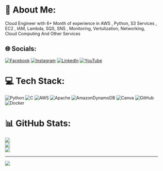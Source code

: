 # 💫 About Me:
Cloud Engineer with 6+ Month  of experience in AWS , Python, S3 Services , EC2 , IAM, Lambda, SQS, SNS , Monitoring, Vertulization, Networking, Cloud Computing And Other Services


## 🌐 Socials:
[![Facebook](https://img.shields.io/badge/Facebook-%231877F2.svg?logo=Facebook&logoColor=white)](https://facebook.com/viralsamyt) [![Instagram](https://img.shields.io/badge/Instagram-%23E4405F.svg?logo=Instagram&logoColor=white)](https://instagram.com/viralsamyt) [![LinkedIn](https://img.shields.io/badge/LinkedIn-%230077B5.svg?logo=linkedin&logoColor=white)](https://linkedin.com/in/viralsamyt) [![YouTube](https://img.shields.io/badge/YouTube-%23FF0000.svg?logo=YouTube&logoColor=white)](https://youtube.com/@viralsam) 

# 💻 Tech Stack:
![Python](https://img.shields.io/badge/python-3670A0?style=for-the-badge&logo=python&logoColor=ffdd54) ![C](https://img.shields.io/badge/c-%2300599C.svg?style=for-the-badge&logo=c&logoColor=white) ![AWS](https://img.shields.io/badge/AWS-%23FF9900.svg?style=for-the-badge&logo=amazon-aws&logoColor=white) ![Apache](https://img.shields.io/badge/apache-%23D42029.svg?style=for-the-badge&logo=apache&logoColor=white) ![AmazonDynamoDB](https://img.shields.io/badge/Amazon%20DynamoDB-4053D6?style=for-the-badge&logo=Amazon%20DynamoDB&logoColor=white) ![Canva](https://img.shields.io/badge/Canva-%2300C4CC.svg?style=for-the-badge&logo=Canva&logoColor=white) ![GitHub](https://img.shields.io/badge/github-%23121011.svg?style=for-the-badge&logo=github&logoColor=white) ![Docker](https://img.shields.io/badge/docker-%230db7ed.svg?style=for-the-badge&logo=docker&logoColor=white)
# 📊 GitHub Stats:
![](https://github-readme-stats.vercel.app/api?username=viralsamyt&theme=merko&hide_border=false&include_all_commits=false&count_private=false)<br/>
![](https://github-readme-streak-stats.herokuapp.com/?user=viralsamyt&theme=merko&hide_border=false)<br/>
![](https://github-readme-stats.vercel.app/api/top-langs/?username=viralsamyt&theme=merko&hide_border=false&include_all_commits=false&count_private=false&layout=compact)

---
[![](https://visitcount.itsvg.in/api?id=viralsamyt&icon=0&color=0)](https://visitcount.itsvg.in)

<!-- Proudly created with GPRM ( https://gprm.itsvg.in ) -->
